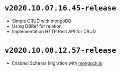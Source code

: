 # `v2020.10.07.16.45-release`

- Simple CRUD with mongoDB
- Using DBRef for relation
- Implementation HTTP Rest API for CRUD

# `v2020.10.08.12.57-release`

- Enabled Schema Migration with [mongock.io](mongock.io)
